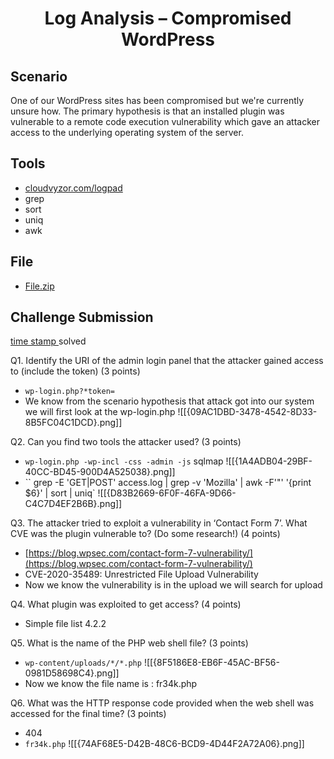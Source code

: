<h1 align="center">Log Analysis – Compromised WordPress</h1>

## Scenario

One of our WordPress sites has been compromised but we're currently unsure how. The primary hypothesis is that an installed plugin was vulnerable to a remote code execution vulnerability which gave an attacker access to the underlying operating system of the server.

## Tools

- [cloudvyzor.com/logpad](https://cloudvyzor.com/logpad)
- grep
- sort
- uniq
- awk
  
## File

- [File.zip](https://blueteamlabs.online/storage/files/SjuVmfhhCn5PEcmj5FMESd2FpEq9MT.zip)
  
## Challenge Submission

[time stamp ](https://cloudvyzor.com/logpad/?query&database=sandbox-12825c345f1c16217a6e45112e9237f7) solved

Q1. Identify the URI of the admin login panel that the attacker gained access to (include the token) (3 points)

- `wp-login.php?*token=` 
- We know from the scenario hypothesis that attack got into our system we will first look at the wp-login.php
![[{09AC1DBD-3478-4542-8D33-8B5FC04C1DCD}.png]]


Q2. Can you find two tools the attacker used? (3 points)

- `wp-login.php -wp-incl -css -admin -js` sqlmap
![[{1A4ADB04-29BF-40CC-BD45-900D4A525038}.png]]
- `` grep -E 'GET|POST' access.log | grep -v 'Mozilla' | awk -F'"' '{print $6}' | sort | uniq`
![[{D83B2669-6F0F-46FA-9D66-C4C7D4EF2B6B}.png]]

Q3. The attacker tried to exploit a vulnerability in ‘Contact Form 7’. What CVE was the plugin vulnerable to? (Do some research!) (4 points)

- [https://blog.wpsec.com/contact-form-7-vulnerability/](https://blog.wpsec.com/contact-form-7-vulnerability/)
- CVE-2020-35489: Unrestricted File Upload Vulnerability
- Now we know the vulnerability is in the upload we will search for upload


Q4. What plugin was exploited to get access? (4 points)

-  Simple file list 4.2.2

Q5. What is the name of the PHP web shell file? (3 points)

- `wp-content/uploads/*/*.php`
![[{8F5186E8-EB6F-45AC-BF56-0981D58698C4}.png]]
- Now we know the file name is : fr34k.php
  
Q6. What was the HTTP response code provided when the web shell was accessed for the final time? (3 points)

- 404
- `fr34k.php`
![[{74AF68E5-D42B-48C6-BCD9-4D44F2A72A06}.png]]
